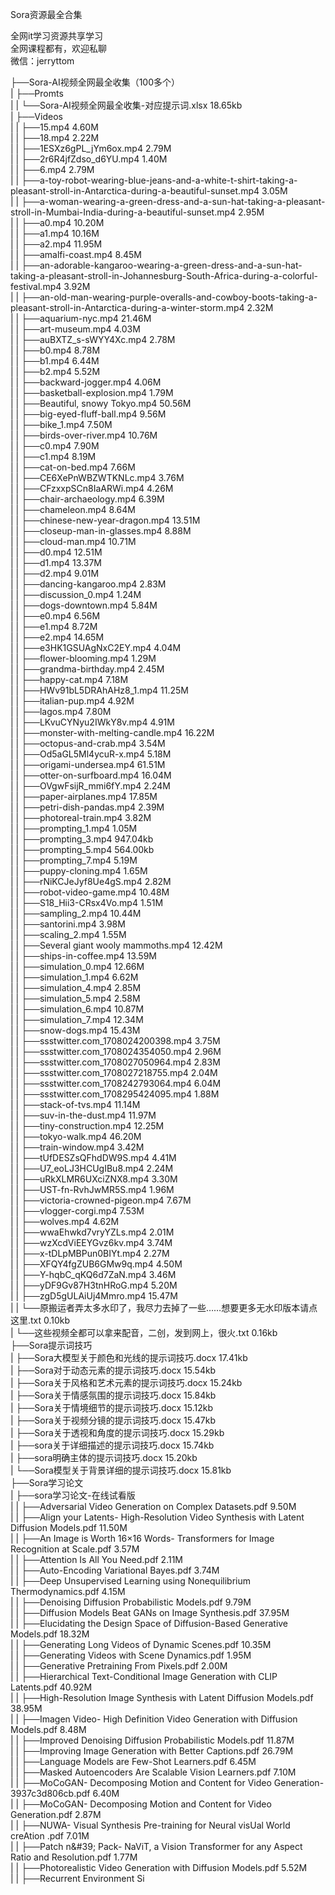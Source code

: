 Sora资源最全合集

全网it学习资源共享学习<br>全网课程都有，欢迎私聊<br>微信：jerryttom<br>

├──Sora-AI视频全网最全收集（100多个）<br> | ├──Promts<br> | | └──Sora-AI视频全网最全收集-对应提示词.xlsx 18.65kb<br> | ├──Videos<br> | | ├──15.mp4 4.60M<br> | | ├──18.mp4 2.22M<br> | | ├──1ESXz6gPL_jYm6ox.mp4 2.79M<br> | | ├──2r6R4jfZdso_d6YU.mp4 1.40M<br> | | ├──6.mp4 2.79M<br> | | ├──a-toy-robot-wearing-blue-jeans-and-a-white-t-shirt-taking-a-pleasant-stroll-in-Antarctica-during-a-beautiful-sunset.mp4 3.05M<br> | | ├──a-woman-wearing-a-green-dress-and-a-sun-hat-taking-a-pleasant-stroll-in-Mumbai-India-during-a-beautiful-sunset.mp4 2.95M<br> | | ├──a0.mp4 10.20M<br> | | ├──a1.mp4 10.16M<br> | | ├──a2.mp4 11.95M<br> | | ├──amalfi-coast.mp4 8.45M<br> | | ├──an-adorable-kangaroo-wearing-a-green-dress-and-a-sun-hat-taking-a-pleasant-stroll-in-Johannesburg-South-Africa-during-a-colorful-festival.mp4 3.92M<br> | | ├──an-old-man-wearing-purple-overalls-and-cowboy-boots-taking-a-pleasant-stroll-in-Antarctica-during-a-winter-storm.mp4 2.32M<br> | | ├──aquarium-nyc.mp4 21.46M<br> | | ├──art-museum.mp4 4.03M<br> | | ├──auBXTZ_s-sWYY4Xc.mp4 2.78M<br> | | ├──b0.mp4 8.78M<br> | | ├──b1.mp4 6.44M<br> | | ├──b2.mp4 5.52M<br> | | ├──backward-jogger.mp4 4.06M<br> | | ├──basketball-explosion.mp4 1.79M<br> | | ├──Beautiful, snowy Tokyo.mp4 50.56M<br> | | ├──big-eyed-fluff-ball.mp4 9.56M<br> | | ├──bike_1.mp4 7.50M<br> | | ├──birds-over-river.mp4 10.76M<br> | | ├──c0.mp4 7.90M<br> | | ├──c1.mp4 8.19M<br> | | ├──cat-on-bed.mp4 7.66M<br> | | ├──CE6XePnWBZWTKNLc.mp4 3.76M<br> | | ├──CFzxxpSCn8IaARWi.mp4 4.26M<br> | | ├──chair-archaeology.mp4 6.39M<br> | | ├──chameleon.mp4 8.64M<br> | | ├──chinese-new-year-dragon.mp4 13.51M<br> | | ├──closeup-man-in-glasses.mp4 8.88M<br> | | ├──cloud-man.mp4 10.71M<br> | | ├──d0.mp4 12.51M<br> | | ├──d1.mp4 13.37M<br> | | ├──d2.mp4 9.01M<br> | | ├──dancing-kangaroo.mp4 2.83M<br> | | ├──discussion_0.mp4 1.24M<br> | | ├──dogs-downtown.mp4 5.84M<br> | | ├──e0.mp4 6.56M<br> | | ├──e1.mp4 8.72M<br> | | ├──e2.mp4 14.65M<br> | | ├──e3HK1GSUAgNxC2EY.mp4 4.04M<br> | | ├──flower-blooming.mp4 1.29M<br> | | ├──grandma-birthday.mp4 2.45M<br> | | ├──happy-cat.mp4 7.18M<br> | | ├──HWv91bL5DRAhAHz8_1.mp4 11.25M<br> | | ├──italian-pup.mp4 4.92M<br> | | ├──lagos.mp4 7.80M<br> | | ├──LKvuCYNyu2IWkY8v.mp4 4.91M<br> | | ├──monster-with-melting-candle.mp4 16.22M<br> | | ├──octopus-and-crab.mp4 3.54M<br> | | ├──Od5aGL5Ml4ycuR-x.mp4 5.18M<br> | | ├──origami-undersea.mp4 61.51M<br> | | ├──otter-on-surfboard.mp4 16.04M<br> | | ├──OVgwFsijR_mmi6fY.mp4 2.24M<br> | | ├──paper-airplanes.mp4 17.85M<br> | | ├──petri-dish-pandas.mp4 2.39M<br> | | ├──photoreal-train.mp4 3.82M<br> | | ├──prompting_1.mp4 1.05M<br> | | ├──prompting_3.mp4 947.04kb<br> | | ├──prompting_5.mp4 564.00kb<br> | | ├──prompting_7.mp4 5.19M<br> | | ├──puppy-cloning.mp4 1.65M<br> | | ├──rNiKCJeJyf8Ue4gS.mp4 2.82M<br> | | ├──robot-video-game.mp4 10.48M<br> | | ├──S18_Hii3-CRsx4Vo.mp4 1.51M<br> | | ├──sampling_2.mp4 10.44M<br> | | ├──santorini.mp4 3.98M<br> | | ├──scaling_2.mp4 1.55M<br> | | ├──Several giant wooly mammoths.mp4 12.42M<br> | | ├──ships-in-coffee.mp4 13.59M<br> | | ├──simulation_0.mp4 12.66M<br> | | ├──simulation_1.mp4 6.62M<br> | | ├──simulation_4.mp4 2.85M<br> | | ├──simulation_5.mp4 2.58M<br> | | ├──simulation_6.mp4 10.87M<br> | | ├──simulation_7.mp4 12.34M<br> | | ├──snow-dogs.mp4 15.43M<br> | | ├──ssstwitter.com_1708024200398.mp4 3.75M<br> | | ├──ssstwitter.com_1708024354050.mp4 2.96M<br> | | ├──ssstwitter.com_1708027050964.mp4 2.83M<br> | | ├──ssstwitter.com_1708027218755.mp4 2.04M<br> | | ├──ssstwitter.com_1708242793064.mp4 6.04M<br> | | ├──ssstwitter.com_1708295424095.mp4 1.88M<br> | | ├──stack-of-tvs.mp4 11.14M<br> | | ├──suv-in-the-dust.mp4 11.97M<br> | | ├──tiny-construction.mp4 12.25M<br> | | ├──tokyo-walk.mp4 46.20M<br> | | ├──train-window.mp4 3.42M<br> | | ├──tUfDESZsQFhdDW9S.mp4 4.41M<br> | | ├──U7_eoLJ3HCUgIBu8.mp4 2.24M<br> | | ├──uRkXLMR6UXciZNX8.mp4 3.30M<br> | | ├──UST-fn-RvhJwMR5S.mp4 1.96M<br> | | ├──victoria-crowned-pigeon.mp4 7.67M<br> | | ├──vlogger-corgi.mp4 7.53M<br> | | ├──wolves.mp4 4.62M<br> | | ├──wwaEhwkd7vryYZLs.mp4 2.01M<br> | | ├──wzXcdViEEYGvz6kv.mp4 3.74M<br> | | ├──x-tDLpMBPun0BIYt.mp4 2.27M<br> | | ├──XFQY4fgZUB6GMw9q.mp4 4.50M<br> | | ├──Y-hqbC_qKQ6d7ZaN.mp4 3.46M<br> | | ├──yDF9Gv87H3tnHRoG.mp4 5.20M<br> | | ├──zgD5gULAiUj4Mmro.mp4 15.47M<br> | | └──原搬运者弄太多水印了，我尽力去掉了一些……想要更多无水印版本请点这里.txt 0.10kb<br> | └──这些视频全都可以拿来配音，二创，发到网上，很火.txt 0.16kb<br> ├──Sora提示词技巧<br> | ├──Sora大模型关于颜色和光线的提示词技巧.docx 17.41kb<br> | ├──Sora对于动态元素的提示词技巧.docx 15.54kb<br> | ├──Sora关于风格和艺术元素的提示词技巧.docx 15.24kb<br> | ├──Sora关于情感氛围的提示词技巧.docx 15.84kb<br> | ├──Sora关于情境细节的提示词技巧.docx 15.12kb<br> | ├──Sora关于视频分镜的提示词技巧.docx 15.47kb<br> | ├──Sora关于透视和角度的提示词技巧.docx 15.29kb<br> | ├──sora关于详细描述的提示词技巧.docx 15.74kb<br> | ├──sora明确主体的提示词技巧.docx 15.20kb<br> | └──Sora模型关于背景详细的提示词技巧.docx 15.81kb<br> ├──Sora学习论文<br> | ├──sora学习论文-在线试看版<br> | | ├──Adversarial Video Generation on Complex Datasets.pdf 9.50M<br> | | ├──Align your Latents- High-Resolution Video Synthesis with Latent Diffusion Models.pdf 11.50M<br> | | ├──An Image is Worth 16×16 Words- Transformers for Image Recognition at Scale.pdf 3.57M<br> | | ├──Attention Is All You Need.pdf 2.11M<br> | | ├──Auto-Encoding Variational Bayes.pdf 3.74M<br> | | ├──Deep Unsupervised Learning using Nonequilibrium Thermodynamics.pdf 4.15M<br> | | ├──Denoising Diffusion Probabilistic Models.pdf 9.79M<br> | | ├──Diffusion Models Beat GANs on Image Synthesis.pdf 37.95M<br> | | ├──Elucidating the Design Space of Diffusion-Based Generative Models.pdf 18.32M<br> | | ├──Generating Long Videos of Dynamic Scenes.pdf 10.35M<br> | | ├──Generating Videos with Scene Dynamics.pdf 1.95M<br> | | ├──Generative Pretraining From Pixels.pdf 2.00M<br> | | ├──Hierarchical Text-Conditional Image Generation with CLIP Latents.pdf 40.92M<br> | | ├──High-Resolution Image Synthesis with Latent Diffusion Models.pdf 38.95M<br> | | ├──Imagen Video- High Definition Video Generation with Diffusion Models.pdf 8.48M<br> | | ├──Improved Denoising Diffusion Probabilistic Models.pdf 11.87M<br> | | ├──Improving Image Generation with Better Captions.pdf 26.79M<br> | | ├──Language Models are Few-Shot Learners.pdf 6.45M<br> | | ├──Masked Autoencoders Are Scalable Vision Learners.pdf 7.10M<br> | | ├──MoCoGAN- Decomposing Motion and Content for Video Generation-3937c3d806cb.pdf 6.40M<br> | | ├──MoCoGAN- Decomposing Motion and Content for Video Generation.pdf 2.87M<br> | | ├──NUWA- Visual Synthesis Pre-training for Neural visUal World creAtion .pdf 7.01M<br> | | ├──Patch n&amp;#39; Pack- NaViT, a Vision Transformer for any Aspect Ratio and Resolution.pdf 1.77M<br> | | ├──Photorealistic Video Generation with Diffusion Models.pdf 5.52M<br> | | ├──Recurrent Environment Si